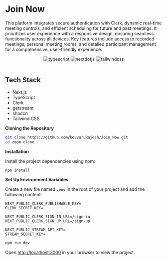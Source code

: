 <h1>Join Now</h1>

<p>This platform integrates secure authentication with Clerk, dynamic real-time meeting controls, and efficient scheduling for future and past meetings. It prioritizes user experience with a responsive design, ensuring seamless functionality across all devices. Key features include access to recorded meetings, personal meeting rooms, and detailed participant management for a comprehensive, user-friendly experience.</p>
<div align="center">
  <div>
    <img src="https://img.shields.io/badge/-TypeScript-black?style=for-the-badge&logoColor=white&logo=typescript&color=3178C6" alt="typescript" />
    <img src="https://img.shields.io/badge/-Next_JS-black?style=for-the-badge&logoColor=white&logo=nextdotjs&color=000000" alt="nextdotjs" />
    <img src="https://img.shields.io/badge/-Tailwind_CSS-black?style=for-the-badge&logoColor=white&logo=tailwindcss&color=06B6D4" alt="tailwindcss" />
  </div>
</div>

<br>
<h2>Tech Stack</h2>

- Next.js
- TypeScript
- Clerk
- getstream
- shadcn
- Tailwind CSS

**Cloning the Repository**

```bash
git clone https://github.com/kovvuruRajesh/Join_Now.git
cd zoom-clone
```

**Installation**

Install the project dependencies using npm:

```bash
npm install
```

**Set Up Environment Variables**

Create a new file named `.env` in the root of your project and add the following content:

```env
NEXT_PUBLIC_CLERK_PUBLISHABLE_KEY=
CLERK_SECRET_KEY=

NEXT_PUBLIC_CLERK_SIGN_IN_URL=/sign-in
NEXT_PUBLIC_CLERK_SIGN_UP_URL=/sign-up

NEXT_PUBLIC_STREAM_API_KEY=
STREAM_SECRET_KEY=
```



```bash
npm run dev
```

Open [http://localhost:3000](http://localhost:3000) in your browser to view the project.

